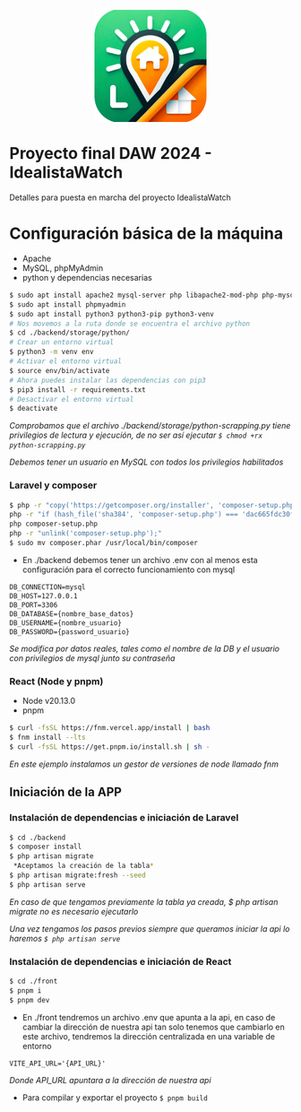<p align="center">
<img src="./front/src/assets/logo/logo-idealistawatch.png" alt="drawing" style="width:200px;" align="center"/>
</p>

# Proyecto final DAW 2024 - IdealistaWatch

Detalles para puesta en marcha del proyecto IdealistaWatch

# Configuración básica de la máquina

- Apache
- MySQL, phpMyAdmin
- python y dependencias necesarias

```bash
$ sudo apt install apache2 mysql-server php libapache2-mod-php php-mysql
$ sudo apt install phpmyadmin
$ sudo apt install python3 python3-pip python3-venv
# Nos movemos a la ruta donde se encuentra el archivo python
$ cd ./backend/storage/python/
# Crear un entorno virtual
$ python3 -m venv env
# Activar el entorno virtual
$ source env/bin/activate
# Ahora puedes instalar las dependencias con pip3
$ pip3 install -r requirements.txt
# Desactivar el entorno virtual
$ deactivate
```

_Comprobamos que el archivo ./backend/storage/python-scrapping.py tiene privilegios de lectura y ejecución, de no ser así ejecutar `$ chmod +rx python-scrapping.py`_

_Debemos tener un usuario en MySQL con todos los privilegios habilitados_

### Laravel y composer

```bash
$ php -r "copy('https://getcomposer.org/installer', 'composer-setup.php');"
php -r "if (hash_file('sha384', 'composer-setup.php') === 'dac665fdc30fdd8ec78b38b9800061b4150413ff2e3b6f88543c636f7cd84f6db9189d43a81e5503cda447da73c7e5b6') { echo 'Installer verified'; } else { echo 'Installer corrupt'; unlink('composer-setup.php'); } echo PHP_EOL;"
php composer-setup.php
php -r "unlink('composer-setup.php');"
$ sudo mv composer.phar /usr/local/bin/composer
```

- En ./backend debemos tener un archivo .env con al menos esta configuración para el correcto funcionamiento con mysql

```properties
DB_CONNECTION=mysql
DB_HOST=127.0.0.1
DB_PORT=3306
DB_DATABASE={nombre_base_datos}
DB_USERNAME={nombre_usuario}
DB_PASSWORD={password_usuario}
```

_Se modifica por datos reales, tales como el nombre de la DB y el usuario con privilegios de mysql junto su contraseña_

### React (Node y pnpm)

- Node v20.13.0
- pnpm

```bash
$ curl -fsSL https://fnm.vercel.app/install | bash
$ fnm install --lts
$ curl -fsSL https://get.pnpm.io/install.sh | sh -
```

_En este ejemplo instalamos un gestor de versiones de node llamado fnm_

## Iniciación de la APP

### Instalación de dependencias e iniciación de **Laravel**

```bash
$ cd ./backend
$ composer install
$ php artisan migrate
 *Aceptamos la creación de la tabla*
$ php artisan migrate:fresh --seed
$ php artisan serve
```

_En caso de que tengamos previamente la tabla ya creada, $ php artisan migrate no es necesario ejecutarlo_

_Una vez tengamos los pasos previos siempre que queramos iniciar la api lo haremos `$ php artisan serve`_

### Instalación de dependencias e iniciación de **React**

```bash
$ cd ./front
$ pnpm i
$ pnpm dev
```

- En ./front tendremos un archivo .env que apunta a la api, en caso de cambiar la dirección de nuestra api tan solo tenemos que cambiarlo en este archivo, tendremos la dirección centralizada en una variable de entorno

```properties
VITE_API_URL='{API_URL}'
```

_Donde API_URL apuntara a la dirección de nuestra api_

- Para compilar y exportar el proyecto `$ pnpm build`
